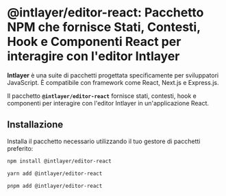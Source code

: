 # @intlayer/editor-react: Pacchetto NPM che fornisce Stati, Contesti, Hook e Componenti React per interagire con l'editor Intlayer

**Intlayer** è una suite di pacchetti progettata specificamente per sviluppatori JavaScript. È compatibile con framework come React, Next.js e Express.js.

Il pacchetto **`@intlayer/editor-react`** fornisce stati, contesti, hook e componenti per interagire con l'editor Intlayer in un'applicazione React.

## Installazione

Installa il pacchetto necessario utilizzando il tuo gestore di pacchetti preferito:

```bash
npm install @intlayer/editor-react
```

```bash
yarn add @intlayer/editor-react
```

```bash
pnpm add @intlayer/editor-react
```
